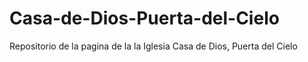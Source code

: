 # Casa-de-Dios-Puerta-del-Cielo
Repositorio de la pagina de la la Iglesia Casa de Dios, Puerta del Cielo
